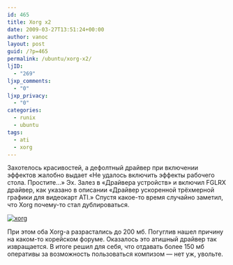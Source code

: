 ```yaml
---
id: 465
title: Xorg x2
date: 2009-03-27T13:51:24+00:00
author: vanoc
layout: post
guid: /?p=465
permalink: /ubuntu/xorg-x2/
ljID:
  - "269"
ljxp_comments:
  - "0"
ljxp_privacy:
  - "0"
categories:
  - runix
  - ubuntu
tags:
  - ati
  - xorg
---
```

Захотелось красивостей, а дефолтный драйвер при включении эффектов жалобно выдает &#171;Не удалось включить эффекты рабочего стола. Простите&#8230;&#187; Эх. Залез в &#171;Драйвера устройств&#187; и включил FGLRX драйвер, как указано в описании &#171;Драйвер ускоренной трёхмерной графики для видеокарт ATI.&#187; Спустя какое-то время случайно заметил, что Xorg почему-то стал дублироваться.

[<img class="alignnone size-medium wp-image-466" title="xorg" src="/uploads/xorg-300x21.png" alt="xorg" width="300" height="21" srcset="/uploads/xorg-300x21.png 300w, /uploads/xorg.png 982w" sizes="(max-width: 300px) 100vw, 300px" />](/uploads/xorg.png)

При этом оба Xorg-a разрастались до 200 мб. Погуглив нашел причину на каком-то корейском форуме. Оказалось это атишный драйвер так извращается. В итоге решил для себя, что отдавать более 150 мб оперативы за возможность пользоваться компизом &#8212; нет уж, увольте.